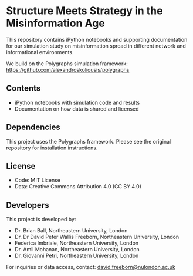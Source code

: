 # Structure Meets Strategy in the Misinformation Age

This repository contains iPython notebooks and supporting documentation for our simulation study on misinformation spread in different network and informational environments.

We build on the Polygraphs simulation framework: https://github.com/alexandroskoliousis/polygraphs

## Contents

- iPython notebooks with simulation code and results
- Documentation on how data is shared and licensed

## Dependencies

This project uses the Polygraphs framework. Please see the original repository for installation instructions.

## License

- Code: MIT License
- Data: Creative Commons Attribution 4.0 (CC BY 4.0)

## Developers

This project is developed by:

- Dr. Brian Ball, Northeastern University, London
- Dr. Dr David Peter Wallis Freeborn, Northeastern University, London
- Federica Imbriale, Northeastern University, London
- Dr. Amil Mohanan, Northeastern University, London
- Dr. Giovanni Petri, Northeastern University, London

For inquiries or data access, contact: david.freeborn@nulondon.ac.uk
